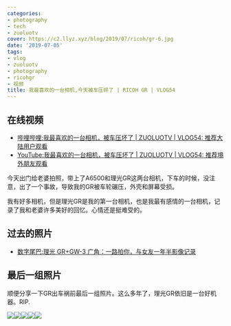 ```yaml
---
categories:
- photography
- tech
- zuoluotv
cover: https://c2.llyz.xyz/blog/2019/07/ricoh/gr-6.jpg
date: '2019-07-05'
tags:
- vlog
- zuoluotv
- photography
- ricohgr
- 视频
title: 我最喜欢的一台相机,今天被车压碎了 | RICOH GR | VLOG54
---
```


## 在线视频

- [哔哩哔哩:我最喜欢的一台相机，被车压坏了 | ZUOLUOTV | VLOG54: 推荐大陆用户观看](https://zuoluo.tv/vlog-54)
- [YouTube:我最喜欢的一台相机，被车压坏了 | ZUOLUOTV | VLOG54: 推荐境外朋友观看](https://www.youtube.com/watch?v=uq7kaxSTcbs)

今天出门给老婆拍照，带上了A6500和理光GR这两台相机，下车的时候，没注意，出了一个事故，导致我的GR被车轮碾压，外壳和屏幕受损。

我有好多相机，但是理光GR是我的第一台相机，也是我最有感情的一台相机，记录了我和老婆许多美好的回忆。心情还是挺难受的。

## **过去的照片**

- [数字尾巴:理光 GR+GW-3 广角：一路拍你，与女友一年半影像记录](https://bbs.dgtle.com/thread-346462-1-1.html)

## 最后一组照片

顺便分享一下GR出车祸前最后一组照片。这么多年了，理光GR依旧是一台好机器。RIP.

![](https://c2.llyz.xyz/blog/2019/07/ricoh/gr-1.jpg)![](https://c2.llyz.xyz/blog/2019/07/ricoh/gr-2.jpg)![](https://c2.llyz.xyz/blog/2019/07/ricoh/gr-3.jpg)![](https://c2.llyz.xyz/blog/2019/07/ricoh/gr-8.jpg)![](https://c2.llyz.xyz/blog/2019/07/ricoh/gr-6.jpg)
